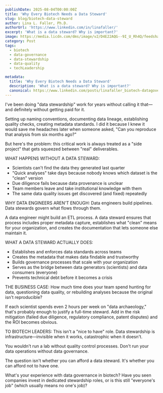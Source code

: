 ```yaml
---
publishDate: 2025-08-04T00:00:00Z
title: 'Why Every Biotech Needs a Data Steward'
slug: blog/biotech-data-steward
author: Lina L. Faller, Ph.D.
authorUrl: 'https://www.linkedin.com/in/linafaller/'
excerpt: 'What is a data steward? Why is important?'
image: https://media.licdn.com/dms/image/v2/D4E22AQG--9I_U_Rh4Q/feedshare-shrink_800/B4EZh1e1V3HoAg-/0/1754317675333?e=1757548800&v=beta&t=qtG0v3GUglQmJxg_Vk89gVpYHVwdkxCfU5ze_Z4FHuA
category: Post
tags:
  - biotech
  - data-governance
  - data-stewardship
  - data-quality
  - techLeadership

metadata:
  title: 'Why Every Biotech Needs a Data Steward'
  description: 'What is a data steward? Why is important?'
  canonical: https://www.linkedin.com/posts/linafaller_biotech-datagovernance-datastewardship-activity-7358141650126217216-tC9m?utm_source=share&utm_medium=member_desktop&rcm=ACoAAATZB5MBqJ_1K5vjD4H8pzXOCeXJAzwKjQs
---
```


I've been doing "data stewardship" work for years without calling it that—and definitely without getting paid for it.

Setting up naming conventions, documenting data lineage, establishing quality checks, creating metadata standards. I did it because I knew it would save me headaches later when someone asked, "Can you reproduce that analysis from six months ago?"

But here's the problem: this critical work is always treated as a "side project" that gets squeezed between "real" deliverables.

WHAT HAPPENS WITHOUT A DATA STEWARD:

- Scientists can't find the data they generated last quarter
- "Quick analyses" take days because nobody knows which dataset is the "clean" version
- Due diligence fails because data provenance is unclear
- Team members leave and take institutional knowledge with them
- The same data quality issues get discovered (and fixed) repeatedly

WHY DATA ENGINEERS AREN'T ENOUGH: Data engineers build pipelines. Data stewards govern what flows through them.

A data engineer might build an ETL process. A data steward ensures that process includes proper metadata capture, establishes what "clean" means for your organization, and creates the documentation that lets someone else maintain it.

WHAT A DATA STEWARD ACTUALLY DOES:

- Establishes and enforces data standards across teams
- Creates the metadata that makes data findable and trustworthy
- Builds governance processes that scale with your organization
- Serves as the bridge between data generators (scientists) and data consumers (everyone)
- Prevents technical debt before it becomes a crisis

THE BUSINESS CASE: How much time does your team spend hunting for data, questioning data quality, or rebuilding analyses because the original isn't reproducible?

If each scientist spends even 2 hours per week on "data archaeology," that's probably enough to justify a full-time steward.
Add in the risk mitigation (failed due diligence, regulatory compliance, patent disputes) and the ROI becomes obvious.

TO BIOTECH LEADERS: This isn't a "nice to have" role. Data stewardship is infrastructure—invisible when it works, catastrophic when it doesn't.

You wouldn't run a lab without quality control processes. Don't run your data operations without data governance.

The question isn't whether you can afford a data steward. It's whether you can afford not to have one.

What's your experience with data governance in biotech? Have you seen companies invest in dedicated stewardship roles, or is this still "everyone's job" (which usually means no one's job)?
